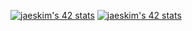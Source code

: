 [![jaeskim's 42 stats](https://badge42.herokuapp.com/api/stats/ybouali?darkmode=true&cursus=C%20Piscine)](https://github.com/JaeSeoKim/badge42)
[![jaeskim's 42 stats](https://badge42.herokuapp.com/api/stats/ybouali)](https://github.com/JaeSeoKim/badge42)
